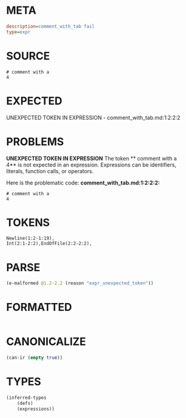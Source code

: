 # META
~~~ini
description=comment_with_tab fail
type=expr
~~~
# SOURCE
~~~roc
# comment with a 	
4
~~~
# EXPECTED
UNEXPECTED TOKEN IN EXPRESSION - comment_with_tab.md:1:2:2:2
# PROBLEMS
**UNEXPECTED TOKEN IN EXPRESSION**
The token ** comment with a 	
4** is not expected in an expression.
Expressions can be identifiers, literals, function calls, or operators.

Here is the problematic code:
**comment_with_tab.md:1:2:2:2:**
```roc
# comment with a 	
4
```


# TOKENS
~~~zig
Newline(1:2-1:19),
Int(2:1-2:2),EndOfFile(2:2-2:2),
~~~
# PARSE
~~~clojure
(e-malformed @1.2-2.2 (reason "expr_unexpected_token"))
~~~
# FORMATTED
~~~roc

~~~
# CANONICALIZE
~~~clojure
(can-ir (empty true))
~~~
# TYPES
~~~clojure
(inferred-types
	(defs)
	(expressions))
~~~
